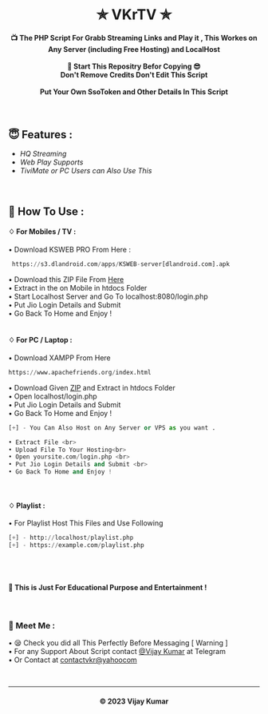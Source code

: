<h1 align='center'>✯ VKrTV ✯</h1>

<!-- DO NOT EDIT FILE AND ADD YOU NAME HERE AND PUBLISH -->
<!-- © 2023 Vijay Kumar -->

<h4 align='center'>📺 The PHP Script For Grabb Streaming Links and Play it , This Workes on Any Server (including Free Hosting) and LocalHost <br><br>🌟 Start This Repositry Befor Copying 😎<br> Don't Remove Credits
Don't Edit This Script 
<br><br>Put Your Own SsoToken and Other Details In This Script</h4>
<br>


<h2>😇 Features :</h2>

- *HQ Streaming* <br>
- *Web Play Supports*
- *TiviMate or PC Users can Also Use This*<br>

 <br>

<h2>🍁 How To Use : </h2>

#### ♢ For Mobiles / TV :


• Download KSWEB PRO From Here :

```py
 https://s3.dlandroid.com/apps/KSWEB-server[dlandroid.com].apk

```

• Download this ZIP File From [Here](https://github.com/theofficialvkr/VKrTV/releases/download/1.0/VKrTV.zip)<br>
• Extract in the on Mobile in htdocs Folder <br>
• Start Localhost Server and Go To localhost:8080/login.php <br>
• Put Jio Login Details and Submit <br>
• Go Back To Home and Enjoy !<br><br>

#### ♢ For PC / Laptop :

• Download XAMPP From Here<br>

```py
https://www.apachefriends.org/index.html

```
• Download Given [ZIP](https://github.com/theofficialvkr/VKrTV/releases/download/1.0/VKrTV.zip) and Extract in htdocs Folder<br>
• Open localhost/login.php <br>
• Put Jio Login Details and Submit <br>
• Go Back To Home and Enjoy !


```py
[+] - You Can Also Host on Any Server or VPS as you want .

• Extract File <br>
• Upload File To Your Hosting<br>
• Open yoursite.com/login.php <br>
• Put Jio Login Details and Submit <br>
• Go Back To Home and Enjoy !
```
<br>

#### ♢ Playlist :

• For Playlist Host This Files and Use Following

  ```py
  [+] - http://localhost/playlist.php
  [+] - https://example.com/playlist.php
  
  ```
<br><br>

<h4>🚸 This is Just For Educational Purpose and Entertainment !</h4>
<br>

<h3>🤗 Meet Me : </h3>

• 😪 Check you did all This Perfectly Before Messaging [ Warning ] <br>
• For any Support About Script contact [@Vijay Kumar](https://telegram.me/VKrFork)  at Telegram <br>
• Or Contact at [contactvkr@yahoocom](mailto:contactvkr@yahoocom)

<br>


---
<h4 align='center'>© 2023 Vijay Kumar</h4>

<!-- DO NOT REMOVE THIS CREDIT 🤬 🤬 -->


